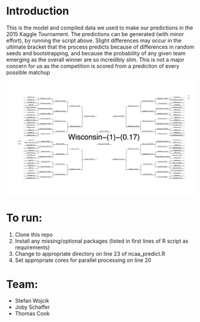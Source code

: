 # Introduction
This is the model and compiled data we used to make our predictions in the 2015 Kaggle Tournament. 
The predictions can be generated (with minor effort), by running the script above. Slight differences may occur in the ultimate bracket that the process predicts because of differences in random seeds and bootstrapping, and because the probability of any given team emerging as the overall winner are so incredibly slim. This is not a major concern for us as the competition is scored from a prediciton of every possible matchup

![](bracket.png)


# To run: 
1. Clone this repo
2. Install any missing/optional packages (listed in first lines of R script as requirements)
3. Change to appropriate directory on line 23 of ncaa_predict.R
4. Set appropriate cores for parallel processing on line 20

# Team:
- Stefan Wojcik
- Joby Schaffer
- Thomas Cook


